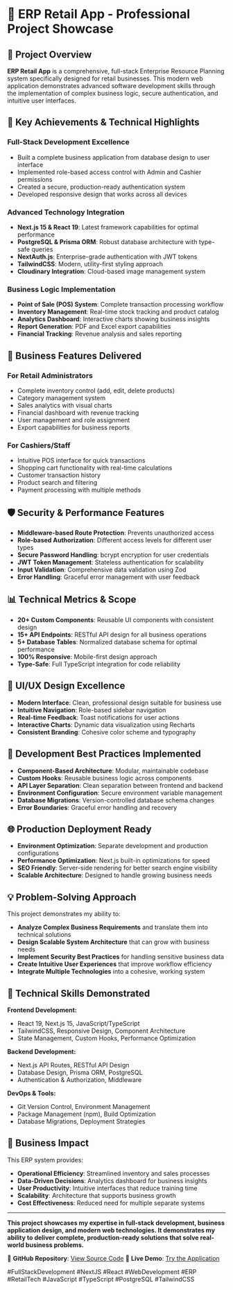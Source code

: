 # 🏪 ERP Retail App - Professional Project Showcase

## 🎯 Project Overview

**ERP Retail App** is a comprehensive, full-stack Enterprise Resource Planning system specifically designed for retail businesses. This modern web application demonstrates advanced software development skills through the implementation of complex business logic, secure authentication, and intuitive user interfaces.

## 🚀 Key Achievements & Technical Highlights

### **Full-Stack Development Excellence**
- Built a complete business application from database design to user interface
- Implemented role-based access control with Admin and Cashier permissions
- Created a secure, production-ready authentication system
- Developed responsive design that works across all devices

### **Advanced Technology Integration**
- **Next.js 15 & React 19**: Latest framework capabilities for optimal performance
- **PostgreSQL & Prisma ORM**: Robust database architecture with type-safe queries
- **NextAuth.js**: Enterprise-grade authentication with JWT tokens
- **TailwindCSS**: Modern, utility-first styling approach
- **Cloudinary Integration**: Cloud-based image management system

### **Business Logic Implementation**
- **Point of Sale (POS) System**: Complete transaction processing workflow
- **Inventory Management**: Real-time stock tracking and product catalog
- **Analytics Dashboard**: Interactive charts showing business insights
- **Report Generation**: PDF and Excel export capabilities
- **Financial Tracking**: Revenue analysis and sales reporting

## 💼 Business Features Delivered

### **For Retail Administrators**
- Complete inventory control (add, edit, delete products)
- Category management system
- Sales analytics with visual charts
- Financial dashboard with revenue tracking
- User management and role assignment
- Export capabilities for business reports

### **For Cashiers/Staff**
- Intuitive POS interface for quick transactions
- Shopping cart functionality with real-time calculations
- Customer transaction history
- Product search and filtering
- Payment processing with multiple methods

## 🛡️ Security & Performance Features

- **Middleware-based Route Protection**: Prevents unauthorized access
- **Role-based Authorization**: Different access levels for different user types
- **Secure Password Handling**: bcrypt encryption for user credentials
- **JWT Token Management**: Stateless authentication for scalability
- **Input Validation**: Comprehensive data validation using Zod
- **Error Handling**: Graceful error management with user feedback

## 📊 Technical Metrics & Scope

- **20+ Custom Components**: Reusable UI components with consistent design
- **15+ API Endpoints**: RESTful API design for all business operations
- **5+ Database Tables**: Normalized database schema for optimal performance
- **100% Responsive**: Mobile-first design approach
- **Type-Safe**: Full TypeScript integration for code reliability

## 🎨 UI/UX Design Excellence

- **Modern Interface**: Clean, professional design suitable for business use
- **Intuitive Navigation**: Role-based sidebar navigation
- **Real-time Feedback**: Toast notifications for user actions
- **Interactive Charts**: Dynamic data visualization using Recharts
- **Consistent Branding**: Cohesive color scheme and typography

## 🚀 Development Best Practices Implemented

- **Component-Based Architecture**: Modular, maintainable codebase
- **Custom Hooks**: Reusable business logic across components
- **API Layer Separation**: Clean separation between frontend and backend
- **Environment Configuration**: Secure environment variable management
- **Database Migrations**: Version-controlled database schema changes
- **Error Boundaries**: Graceful error handling and recovery

## 🌐 Production Deployment Ready

- **Environment Optimization**: Separate development and production configurations
- **Performance Optimization**: Next.js built-in optimizations for speed
- **SEO Friendly**: Server-side rendering for better search engine visibility
- **Scalable Architecture**: Designed to handle growing business needs

## 💡 Problem-Solving Approach

This project demonstrates my ability to:
- **Analyze Complex Business Requirements** and translate them into technical solutions
- **Design Scalable System Architecture** that can grow with business needs
- **Implement Security Best Practices** for handling sensitive business data
- **Create Intuitive User Experiences** that improve workflow efficiency
- **Integrate Multiple Technologies** into a cohesive, working system

## 🔧 Technical Skills Demonstrated

**Frontend Development:**
- React 19, Next.js 15, JavaScript/TypeScript
- TailwindCSS, Responsive Design, Component Architecture
- State Management, Custom Hooks, Performance Optimization

**Backend Development:**
- Next.js API Routes, RESTful API Design
- Database Design, Prisma ORM, PostgreSQL
- Authentication & Authorization, Middleware

**DevOps & Tools:**
- Git Version Control, Environment Management
- Package Management (npm), Build Optimization
- Database Migrations, Deployment Strategies

## 🎯 Business Impact

This ERP system provides:
- **Operational Efficiency**: Streamlined inventory and sales processes
- **Data-Driven Decisions**: Analytics dashboard for business insights
- **User Productivity**: Intuitive interfaces that reduce training time
- **Scalability**: Architecture that supports business growth
- **Cost Effectiveness**: Reduced need for multiple separate systems

---

**This project showcases my expertise in full-stack development, business application design, and modern web technologies. It demonstrates my ability to deliver complete, production-ready solutions that solve real-world business problems.**

🔗 **GitHub Repository**: [View Source Code](https://github.com/yourusername/erp-retail-app)
🌟 **Live Demo**: [Try the Application](https://your-deployment-url.com)

#FullStackDevelopment #NextJS #React #WebDevelopment #ERP #RetailTech #JavaScript #TypeScript #PostgreSQL #TailwindCSS
